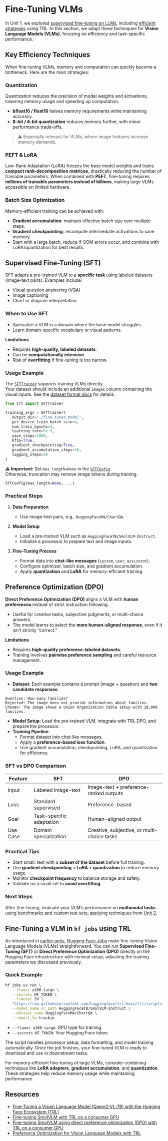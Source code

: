 # Fine-Tuning VLMs

In Unit 1, we explored [supervised fine-tuning on LLMs](../unit1/3), including [efficient strategies](../unit1/3a) using TRL. In this section, we adapt these techniques for **Vision Language Models (VLMs)**, focusing on efficiency and task-specific performance.


## Key Efficiency Techniques

When fine-tuning VLMs, memory and computation can quickly become a bottleneck. Here are the main strategies:

### Quantization

Quantization reduces the precision of model weights and activations, lowering memory usage and speeding up computation.
- **bfloat16 / float16** halves memory requirements while maintaining accuracy.
- **8-bit / 4-bit quantization** reduces memory further, with minor performance trade-offs.
> ⚠️ Especially relevant for VLMs, where image features increase memory demands.

### PEFT & LoRA

Low-Rank Adaptation (LoRA) freezes the base model weights and trains **compact rank-decomposition matrices**, drastically reducing the number of trainable parameters. When combined with **PEFT**, fine-tuning requires **millions of trainable parameters instead of billions**, making large VLMs accessible on limited hardware.

### Batch Size Optimization

Memory-efficient training can be achieved with:
- **Gradient accumulation**: maintain effective batch size over multiple steps.  
- **Gradient checkpointing**: recompute intermediate activations to save memory.  
- Start with a large batch, reduce if OOM errors occur, and combine with LoRA/quantization for best results.


## Supervised Fine-Tuning (SFT)

SFT adapts a pre-trained VLM to a **specific task** using labeled datasets (image-text pairs). Examples include:
- Visual question answering (VQA)  
- Image captioning  
- Chart or diagram interpretation  

### When to Use SFT
- Specialize a VLM in a domain where the base model struggles.  
- Learn domain-specific vocabulary or visual patterns.  

**Limitations**

- Requires **high-quality, labeled datasets**.  
- Can be **computationally intensive**.  
- Risk of **overfitting** if fine-tuning is too narrow.  

### Usage Example

The [`SFTTrainer`](https://huggingface.co/docs/trl/en/sft_trainer) supports training VLMs directly.  
Your dataset should include an additional `images` column containing the visual inputs. See the [dataset format docs](https://huggingface.co/docs/trl/dataset_formats#vision-dataset) for details.  


```python
from trl import SFTTrainer

training_args = SFTTrainer(
   output_dir="./fine_tuned_model",
   per_device_train_batch_size=4,
   num_train_epochs=3,
   learning_rate=5e-5,
   save_steps=1000,
   bf16=True,
   gradient_checkpointing=True,
   gradient_accumulation_steps=16,
   logging_steps=50
)
```

⚠️ **Important:** Set `max_length=None` in the [`SFTConfig`](https://huggingface.co/docs/trl/en/sft_trainer#trl.SFTConfig).  
Otherwise, truncation may remove image tokens during training.

```python
SFTConfig(max_length=None, ...)
```

### Practical Steps

1. **Data Preparation**  
   - Use image-text pairs, e.g., `HuggingFaceM4/ChartQA`.

2. **Model Setup**  
   - Load a pre-trained VLM such as `HuggingFaceTB/SmolVLM-Instruct`.  
   - Initialize a processor to prepare text and image inputs.

3. **Fine-Tuning Process**  
   - Format data into **chat-like messages** (`system`, `user`, `assistant`).  
   - Configure optimizer, batch size, and gradient accumulation.  
   - Apply **quantization** and **LoRA** for memory-efficient training.  

## Preference Optimization (DPO)

**Direct Preference Optimization (DPO)** aligns a VLM with **human preferences** instead of strict instruction following.  
- Useful for creative tasks, subjective judgments, or multi-choice answers.  
- The model learns to select the **more human-aligned response**, even if it isn’t strictly “correct.”

**Limitations**  

- Requires **high-quality preference-labeled datasets**.  
- Training involves **pairwise preference sampling** and careful resource management.  

### Usage Example 

- **Dataset**: Each example contains a prompt (image + question) and **two candidate responses**:

```text
Question: How many families?
Rejected: The image does not provide information about families.
Chosen: The image shows a Union Organization table setup with 18,000 families.
```

- **Model Setup**: Load the pre-trained VLM, integrate with TRL DPO, and prepare the processor.  
- **Training Pipeline**:  
  - Format dataset into chat-like messages.  
  - Apply a **preference-based loss function**.  
  - Use gradient accumulation, checkpointing, LoRA, and quantization for efficiency.  

### SFT vs DPO Comparison

| Feature | SFT | DPO |
|---------|-----|-----|
| Input   | Labeled image-text | Image-text + preference-ranked outputs |
| Loss    | Standard supervised | Preference-based |
| Goal    | Task-specific adaptation | Human-aligned output |
| Use Case| Domain specialization | Creative, subjective, or multi-choice tasks |

### Practical Tips

- Start small: test with a **subset of the dataset** before full training.  
- Use **gradient checkpointing + LoRA + quantization** to reduce memory usage.  
- Monitor **checkpoint frequency** to balance storage and safety.  
- Validate on a small set to **avoid overfitting**.  

### Next Steps

After fine-tuning, evaluate your VLM’s performance on **multimodal tasks** using benchmarks and custom test sets, applying techniques from [Unit 2](../unit2/1).

## Fine-Tuning a VLM in `hf jobs` using TRL

As introduced in [earlier units](unit1/5), [Hugging Face Jobs](https://huggingface.co/docs/huggingface_hub/guides/jobs) make fine-tuning Vision Language Models (VLMs) straightforward. You can run **Supervised Fine-Tuning (SFT)** or **Direct Preference Optimization (DPO)** directly on the Hugging Face infrastructure with minimal setup, adjusting the training parameters we discussed previously.

### Quick Example

```bash
hf jobs uv run \
   --flavor a100-large \
   --secrets HF_TOKEN \
   --timeout 2h \
   "https://raw.githubusercontent.com/huggingface/trl/main/trl/scripts/sft.py" \
   --model_name_or_path HuggingFaceTB/SmolVLM-Instruct \
   --dataset_name HuggingFaceM4/ChartQA \
   --report_to trackio
```

- `--flavor a100-large`: GPU type for training.
- `--secrets HF_TOKEN`: Your Hugging Face token.

The script handles processor setup, data formatting, and model training automatically. Once the job finishes, your fine-tuned VLM is ready to download and use in downstream tasks.

<Tip> 

For memory-efficient fine-tuning of large VLMs, consider combining techniques like **LoRA adapters**, **gradient accumulation**, and **quantization**. These strategies help reduce memory usage while maintaining performance. 

</Tip>

## Resources

- [Fine-Tuning a Vision Language Model (Qwen2-VL-7B) with the Hugging Face Ecosystem (TRL)](https://huggingface.co/learn/cookbook/fine_tuning_vlm_trl)
- [Fine-tuning SmolVLM with TRL on a consumer GPU](https://huggingface.co/learn/cookbook/fine_tuning_smol_vlm_sft_trl) 
- [Fine-tuning SmolVLM using direct preference optimization (DPO) with TRL on a consumer GPU](https://huggingface.co/learn/cookbook/fine_tuning_vlm_dpo_smolvlm_instruct) 
- [Preference Optimization for Vision Language Models with TRL](https://huggingface.co/blog/dpo_vlm)


